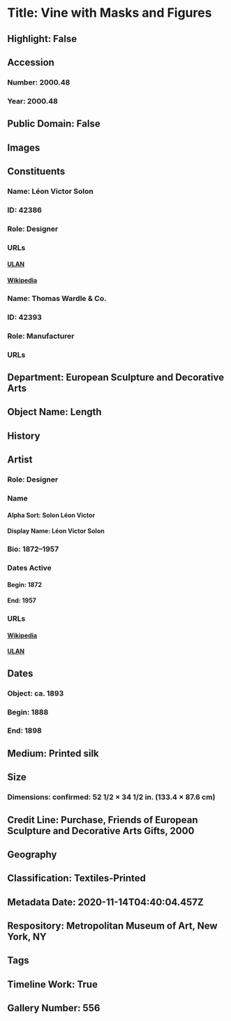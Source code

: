 # Title: Vine with Masks and Figures
## Highlight: False
## Accession
### Number: 2000.48
### Year: 2000.48
## Public Domain: False
## Images
## Constituents
### Name: Léon Victor Solon
### ID: 42386
### Role: Designer
### URLs
#### [ULAN](http://vocab.getty.edu/page/ulan/500001453)
#### [Wikipedia](https://www.wikidata.org/wiki/Q27184274)
### Name: Thomas Wardle &amp; Co.
### ID: 42393
### Role: Manufacturer
### URLs
## Department: European Sculpture and Decorative Arts
## Object Name: Length
## History
## Artist
### Role: Designer
### Name
#### Alpha Sort: Solon Léon Victor
#### Display Name: Léon Victor Solon
### Bio: 1872–1957
### Dates Active
#### Begin: 1872
#### End: 1957
### URLs
#### [Wikipedia](https://www.wikidata.org/wiki/Q27184274)
#### [ULAN](http://vocab.getty.edu/page/ulan/500001453)
## Dates
### Object: ca. 1893
### Begin: 1888
### End: 1898
## Medium: Printed silk
## Size
### Dimensions: confirmed: 52 1/2 × 34 1/2 in. (133.4 × 87.6 cm)
## Credit Line: Purchase, Friends of European Sculpture and Decorative Arts Gifts, 2000
## Geography
## Classification: Textiles-Printed
## Metadata Date: 2020-11-14T04:40:04.457Z
## Respository: Metropolitan Museum of Art, New York, NY
## Tags
## Timeline Work: True
## Gallery Number: 556